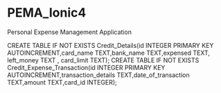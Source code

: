# PEMA_Ionic4
Personal Expense Management Application

CREATE TABLE IF NOT EXISTS Credit_Details(id INTEGER PRIMARY KEY AUTOINCREMENT,card_name TEXT,bank_name TEXT,expensed TEXT, left_money TEXT , card_limit TEXT);
CREATE TABLE IF NOT EXISTS Credit_Expense_Transaction(id INTEGER PRIMARY KEY AUTOINCREMENT,transaction_details TEXT,date_of_transaction TEXT,amount TEXT,card_id INTEGER);
